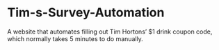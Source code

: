 # Tim-s-Survey-Automation
A website that automates filling out Tim Hortons’ $1 drink coupon code, which normally takes 5 minutes to do manually.
